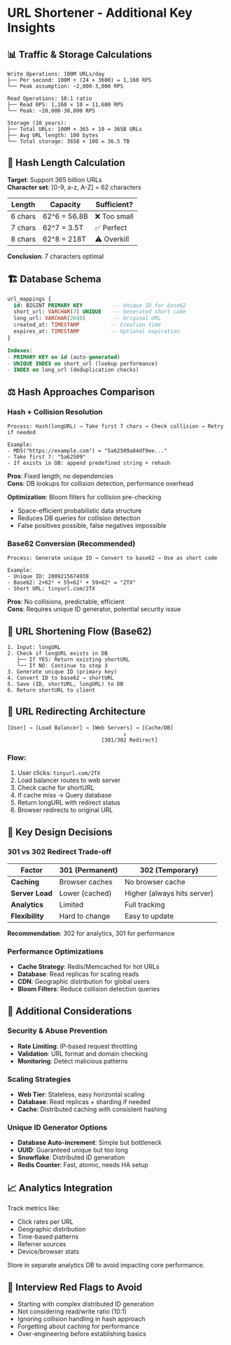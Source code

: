 # URL Shortener - Additional Key Insights

## 📊 Traffic & Storage Calculations
```
Write Operations: 100M URLs/day
├── Per second: 100M ÷ (24 × 3600) = 1,160 RPS
└── Peak assumption: ~2,000-3,000 RPS

Read Operations: 10:1 ratio
├── Read RPS: 1,160 × 10 = 11,600 RPS  
└── Peak: ~20,000-30,000 RPS

Storage (10 years):
├── Total URLs: 100M × 365 × 10 = 365B URLs
├── Avg URL length: 100 bytes
└── Total storage: 365B × 100 = 36.5 TB
```

## 🔢 Hash Length Calculation
**Target**: Support 365 billion URLs  
**Character set**: [0-9, a-z, A-Z] = 62 characters

| Length | Capacity | Sufficient? |
|--------|----------|-------------|
| 6 chars | 62^6 = 56.8B | ❌ Too small |
| 7 chars | 62^7 = 3.5T | ✅ Perfect |
| 8 chars | 62^8 = 218T | ⚠️ Overkill |

**Conclusion**: 7 characters optimal

## 🏗️ Database Schema
```sql
url_mappings {
  id: BIGINT PRIMARY KEY          -- Unique ID for base62
  short_url: VARCHAR(7) UNIQUE    -- Generated short code  
  long_url: VARCHAR(2048)         -- Original URL
  created_at: TIMESTAMP          -- Creation time
  expires_at: TIMESTAMP          -- Optional expiration
}

Indexes:
- PRIMARY KEY on id (auto-generated)
- UNIQUE INDEX on short_url (lookup performance)
- INDEX on long_url (deduplication checks)
```

## ⚖️ Hash Approaches Comparison

### Hash + Collision Resolution
```
Process: Hash(longURL) → Take first 7 chars → Check collision → Retry if needed

Example:
- MD5("https://example.com") = "5a62509a84df9ee..."
- Take first 7: "5a62509"
- If exists in DB: append predefined string + rehash
```

**Pros**: Fixed length, no dependencies  
**Cons**: DB lookups for collision detection, performance overhead

**Optimization**: Bloom filters for collision pre-checking
- Space-efficient probabilistic data structure
- Reduces DB queries for collision detection
- False positives possible, false negatives impossible

### Base62 Conversion (Recommended)
```
Process: Generate unique ID → Convert to base62 → Use as short code

Example:
- Unique ID: 2009215674938
- Base62: 2×62² + 55×62¹ + 59×62⁰ = "2TX"
- Short URL: tinyurl.com/2TX
```

**Pros**: No collisions, predictable, efficient  
**Cons**: Requires unique ID generator, potential security issue

## 🔄 URL Shortening Flow (Base62)
```
1. Input: longURL
2. Check if longURL exists in DB
   ├── If YES: Return existing shortURL
   └── If NO: Continue to step 3
3. Generate unique ID (primary key)
4. Convert ID to base62 → shortURL  
5. Save (ID, shortURL, longURL) to DB
6. Return shortURL to client
```

## 🚀 URL Redirecting Architecture
```
[User] → [Load Balancer] → [Web Servers] → [Cache/DB]
                                     ↓
                              [301/302 Redirect]
```

### Flow:
1. User clicks: `tinyurl.com/2TX`
2. Load balancer routes to web server
3. Check cache for shortURL
4. If cache miss → Query database
5. Return longURL with redirect status
6. Browser redirects to original URL

## 🎯 Key Design Decisions

### 301 vs 302 Redirect Trade-off
| Factor | 301 (Permanent) | 302 (Temporary) |
|--------|----------------|-----------------|
| **Caching** | Browser caches | No browser cache |
| **Server Load** | Lower (cached) | Higher (always hits server) |
| **Analytics** | Limited | Full tracking |
| **Flexibility** | Hard to change | Easy to update |

**Recommendation**: 302 for analytics, 301 for performance

### Performance Optimizations
- **Cache Strategy**: Redis/Memcached for hot URLs
- **Database**: Read replicas for scaling reads  
- **CDN**: Geographic distribution for global users
- **Bloom Filters**: Reduce collision detection queries

## 🔧 Additional Considerations

### Security & Abuse Prevention
- **Rate Limiting**: IP-based request throttling
- **Validation**: URL format and domain checking
- **Monitoring**: Detect malicious patterns

### Scaling Strategies
- **Web Tier**: Stateless, easy horizontal scaling
- **Database**: Read replicas + sharding if needed
- **Cache**: Distributed caching with consistent hashing

### Unique ID Generator Options
- **Database Auto-increment**: Simple but bottleneck
- **UUID**: Guaranteed unique but too long
- **Snowflake**: Distributed ID generation
- **Redis Counter**: Fast, atomic, needs HA setup

## 📈 Analytics Integration
Track metrics like:
- Click rates per URL
- Geographic distribution  
- Time-based patterns
- Referrer sources
- Device/browser stats

Store in separate analytics DB to avoid impacting core performance.

## 🚨 Interview Red Flags to Avoid
- Starting with complex distributed ID generation
- Not considering read/write ratio (10:1)
- Ignoring collision handling in hash approach
- Forgetting about caching for performance
- Over-engineering before establishing basics
